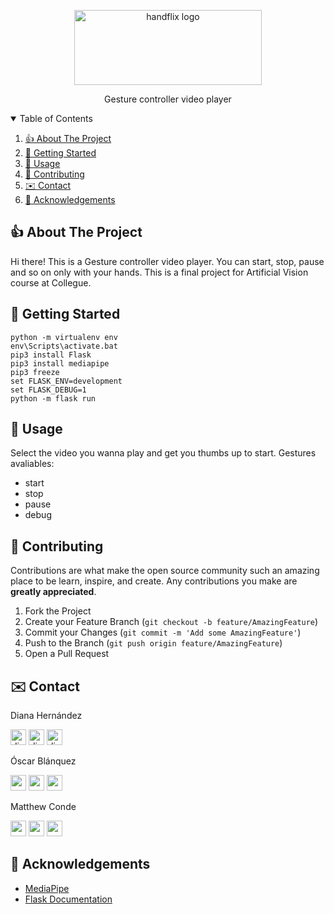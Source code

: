<!-- PROJECT LOGO -->
<p align="center">
  <a href="https://github.com/mawcoo/handflix">
    <img src="https://github.com/mawcoo/HandFlix/blob/main/static/images/readme/handflix.png" alt="handflix logo" width="300" height="120">
  </a><p align="center">
    Gesture controller video player 




<!-- TABLE OF CONTENTS -->
<details open="open">
  <summary>Table of Contents</summary>
  <ol>
    <li>
      <a href="#about-the-project"> 👍 About The Project</a>
    </li>
    <li>
      <a href="#getting-started">👟 Getting Started</a>
    </li>
    <li><a href="#usage"> 🚋 Usage</a></li>
    <li><a href="#contributing"> 👀 Contributing</a></li>
    <li><a href="#contact">✉️ Contact</a></li>
    <li><a href="#acknowledgements">🙏 Acknowledgements</a></li>
  </ol>
</details>



<!-- ABOUT THE PROJECT -->
##  👍 About The Project

Hi there! This is a Gesture controller video player. You can start, stop, pause and so on only with your hands.
This is a final project for Artificial Vision course at Collegue. 

<!-- GETTING STARTED -->
## 👟 Getting Started

```
python -m virtualenv env
env\Scripts\activate.bat
pip3 install Flask
pip3 install mediapipe
pip3 freeze
set FLASK_ENV=development
set FLASK_DEBUG=1
python -m flask run
```

<!-- USAGE EXAMPLES -->
## 🚋 Usage

Select the video you wanna play and get you thumbs up to start.
Gestures avaliables:

- start
- stop
- pause
- debug

<!-- CONTRIBUTING -->
## 👀 Contributing

Contributions are what make the open source community such an amazing place to be learn, inspire, and create. Any contributions you make are **greatly appreciated**.

1. Fork the Project
2. Create your Feature Branch (`git checkout -b feature/AmazingFeature`)
3. Commit your Changes (`git commit -m 'Add some AmazingFeature'`)
4. Push to the Branch (`git push origin feature/AmazingFeature`)
5. Open a Pull Request

<!-- CONTACT -->
## ✉️ Contact


 Diana Hernández 
   <p>
  <img src="https://avatars1.githubusercontent.com/u/18724171?s=460&u=0fc3251448d0621a1b7c2c38268db7f881bbd767&v=4" alt="dianait_" width="25"/>
  <a href="https://twitter.com/oscarblanq"><img src="https://github.com/mawcoo/HandFlix/blob/main/static/images/readme/twitter.svg" alt="dianait_" width="25"/></a>
<a href="https://www.linkedin.com/in/oscarblanquez/"><img src="https://github.com/mawcoo/HandFlix/blob/main/static/images/readme/linkedin.svg" alt="dianahernandez" width="25"/></a>
</p>

Óscar Blánquez 
   <p>
  <img src="https://avatars3.githubusercontent.com/u/36045526?s=460&u=437ba6c0fc93dc180f33c2cd3bda56d2b845501c&v=4" alt="osacarblanq" width="25"/>
  <a href="https://twitter.com/oscarblanq"><img src="https://github.com/mawcoo/HandFlix/blob/main/static/images/readme/twitter.svg" alt="oscarblanq" width="25"/></a>
<a href="https://www.linkedin.com/in/oscarblanquez/"><img src="https://github.com/mawcoo/HandFlix/blob/main/static/images/readme/linkedin.svg" alt="oscarblanquez" width="25"/></a>

</p>

Matthew Conde 
   <p>
  <img src="https://avatars2.githubusercontent.com/u/36045563?s=460&u=cb634a71b191f31e8f0fb0d1485f1c03a1b084af&v=4" alt="mawconol" width="25"/>
  <a href="https://twitter.com/Mawconol"><img src="https://github.com/mawcoo/HandFlix/blob/main/static/images/readme/twitter.svg" alt="mawconol" width="25"/></a>
<a href="https://www.linkedin.com/in/matthew-c-o-b19316142/"><img src="https://github.com/mawcoo/HandFlix/blob/main/static/images/readme/linkedin.svg" alt="matthewconde" width="25"/></a>
</p>

<!-- ACKNOWLEDGEMENTS -->
## 🙏 Acknowledgements
* [MediaPipe](https://mediapipe.dev/)
* [Flask Documentation](https://flask.palletsprojects.com/en/1.1.x/)


